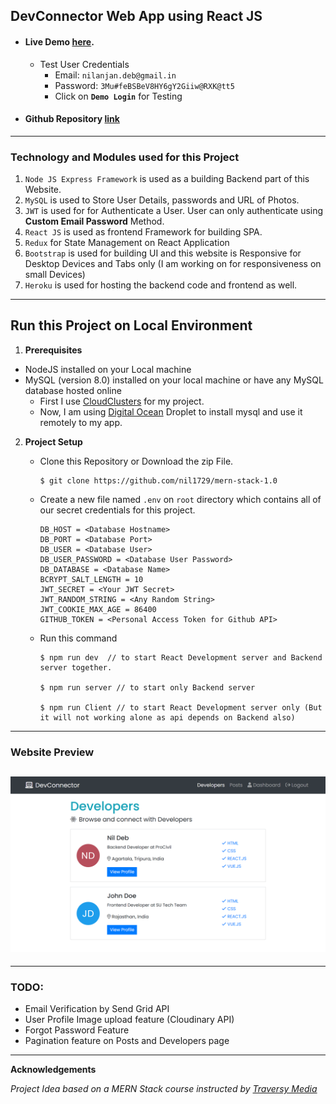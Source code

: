 ## DevConnector Web App using React JS

- #### Live Demo [here](https://nodesql2021.herokuapp.com/).

  - Test User Credentials
    - Email: `nilanjan.deb@gmail.in`
    - Password: `3Mu#feBSBeV8HY6gY2Giiw@RXK@tt5`
    - Click on **`Demo Login`** for Testing

- #### Github Repository [link](https://github.com/nil1729/mern-stack-1.0)

---

### Technology and Modules used for this Project

1. `Node JS Express Framework` is used as a building Backend part of this Website.
2. `MySQL` is used to Store User Details, passwords and URL of Photos.
3. `JWT` is used for for Authenticate a User. User can only authenticate using **Custom Email Password** Method.
4. `React JS` is used as frontend Framework for building SPA.
5. `Redux` for State Management on React Application
6. `Bootstrap` is used for building UI and this website is Responsive for Desktop Devices and Tabs only (I am working on for responsiveness on small Devices)
7. `Heroku` is used for hosting the backend code and frontend as well.

---

## Run this Project on Local Environment

1. **Prerequisites**

  - NodeJS installed on your Local machine
  - MySQL (version 8.0) installed on your local machine or have any MySQL database hosted online 
    - First I use [CloudClusters](https://www.cloudclusters.io/) for my project.
    - Now, I am using [Digital Ocean](https://m.do.co/c/bf7c82c22af1) Droplet to install mysql and use it remotely to my app.

2. **Project Setup**

   - Clone this Repository or Download the zip File.
        ```
        $ git clone https://github.com/nil1729/mern-stack-1.0
        ```
   - Create a new file named `.env` on `root` directory which contains all of our secret credentials for this project.
        ```
        DB_HOST = <Database Hostname>
        DB_PORT = <Database Port>
        DB_USER = <Database User>
        DB_USER_PASSWORD = <Database User Password>
        DB_DATABASE = <Database Name>
        BCRYPT_SALT_LENGTH = 10
        JWT_SECRET = <Your JWT Secret>
        JWT_RANDOM_STRING = <Any Random String>
        JWT_COOKIE_MAX_AGE = 86400
        GITHUB_TOKEN = <Personal Access Token for Github API>
        ```

   - Run this command

        ```
        $ npm run dev  // to start React Development server and Backend server together.

        $ npm run server // to start only Backend server

        $ npm run Client // to start React Development server only (But it will not working alone as api depends on Backend also)
        ```

---

### Website Preview

## <img src="./preview.png" alt="Nilanjan Deb">

---

### TODO:

- Email Verification by Send Grid API
- User Profile Image upload feature (Cloudinary API)
- Forgot Password Feature
- Pagination feature on Posts and Developers page

---

**Acknowledgements**

_Project Idea based on a MERN Stack course instructed by [Traversy Media](https://www.udemy.com/course/mern-stack-front-to-back/)_
